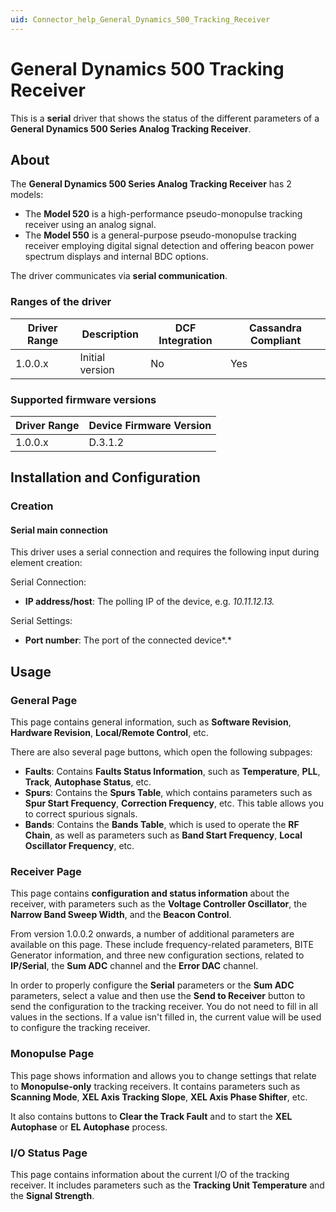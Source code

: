 ```yaml
---
uid: Connector_help_General_Dynamics_500_Tracking_Receiver
---
```


# General Dynamics 500 Tracking Receiver

This is a **serial** driver that shows the status of the different parameters of a **General Dynamics 500 Series Analog Tracking Receiver**.

## About

The **General Dynamics 500 Series Analog Tracking Receiver** has 2 models:

- The **Model 520** is a high-performance pseudo-monopulse tracking receiver using an analog signal.
- The **Model 550** is a general-purpose pseudo-monopulse tracking receiver employing digital signal detection and offering beacon power spectrum displays and internal BDC options.

The driver communicates via **serial communication**.

### Ranges of the driver

| **Driver Range** | **Description** | **DCF Integration** | **Cassandra Compliant** |
|------------------|-----------------|---------------------|-------------------------|
| 1.0.0.x          | Initial version | No                  | Yes                     |

### Supported firmware versions

| **Driver Range** | **Device Firmware Version** |
|------------------|-----------------------------|
| 1.0.0.x          | D.3.1.2                     |

## Installation and Configuration

### Creation

#### Serial main connection

This driver uses a serial connection and requires the following input during element creation:

Serial Connection:

- **IP address/host**: The polling IP of the device, e.g. *10.11.12.13.*

Serial Settings:

- **Port number**: The port of the connected device*.*

## Usage

### General Page

This page contains general information, such as **Software Revision**, **Hardware Revision**, **Local/Remote Control**, etc.

There are also several page buttons, which open the following subpages:

- **Faults**: Contains **Faults Status Information**, such as **Temperature**, **PLL**, **Track**, **Autophase Status**, etc.
- **Spurs**: Contains the **Spurs Table**, which contains parameters such as **Spur Start Frequency**, **Correction Frequency**, etc. This table allows you to correct spurious signals.
- **Bands**: Contains the **Bands Table**, which is used to operate the **RF Chain**, as well as parameters such as **Band Start Frequency**, **Local Oscillator Frequency**, etc.

### Receiver Page

This page contains **configuration and status information** about the receiver, with parameters such as the **Voltage Controller Oscillator**, the **Narrow Band Sweep Width**, and the **Beacon Control**.

From version 1.0.0.2 onwards, a number of additional parameters are available on this page. These include frequency-related parameters, BITE Generator information, and three new configuration sections, related to **IP/Serial**, the **Sum ADC** channel and the **Error DAC** channel.

In order to properly configure the **Serial** parameters or the **Sum ADC** parameters, select a value and then use the **Send to Receiver** button to send the configuration to the tracking receiver. You do not need to fill in all values in the sections. If a value isn't filled in, the current value will be used to configure the tracking receiver.

### Monopulse Page

This page shows information and allows you to change settings that relate to **Monopulse-only** tracking receivers. It contains parameters such as **Scanning Mode**, **XEL Axis Tracking Slope**, **XEL Axis Phase Shifter**, etc.

It also contains buttons to **Clear the Track Fault** and to start the **XEL Autophase** or **EL Autophase** process.

### I/O Status Page

This page contains information about the current I/O of the tracking receiver. It includes parameters such as the **Tracking Unit Temperature** and the **Signal Strength**.
